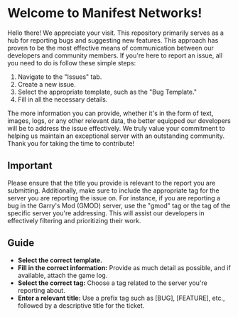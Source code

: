# Welcome to Manifest Networks!

Hello there! We appreciate your visit. This repository primarily serves as a hub for reporting bugs and suggesting new features. This approach has proven to be the most effective means of communication between our developers and community members. If you're here to report an issue, all you need to do is follow these simple steps:

1. Navigate to the "Issues" tab.
2. Create a new issue.
3. Select the appropriate template, such as the "Bug Template."
4. Fill in all the necessary details.

The more information you can provide, whether it's in the form of text, images, logs, or any other relevant data, the better equipped our developers will be to address the issue effectively. We truly value your commitment to helping us maintain an exceptional server with an outstanding community. Thank you for taking the time to contribute!


## Important

Please ensure that the title you provide is relevant to the report you are submitting. Additionally, make sure to include the appropriate tag for the server you are reporting the issue on. For instance, if you are reporting a bug in the Garry's Mod (GMOD) server, use the "gmod" tag or the tag of the specific server you're addressing. This will assist our developers in effectively filtering and prioritizing their work.

## Guide

- **Select the correct template.**
- **Fill in the correct information:** Provide as much detail as possible, and if available, attach the game log.
- **Select the correct tag:** Choose a tag related to the server you're reporting about.
- **Enter a relevant title:** Use a prefix tag such as [BUG], [FEATURE], etc., followed by a descriptive title for the ticket.
